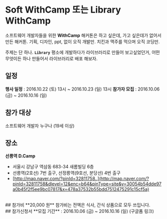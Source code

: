 # Soft WithCamp 또는 Library WithCamp
소프트웨어 개발자들을 위한 **WithCamp**
해커톤은 하고 싶은데, 가고 싶은데가 없어서 만든 해커톤. 기획, 디자인, ppt, 없이 오직 개발만.
치킨과 맥주를 먹으며 오직 코딩만. 

주제는 단 하나.
**`Library`**
평소에 개발하다가 라이브러리로 만들어 보고싶었던거,
어떤 무엇이든 하나 만들어서 라이브러리로 배포 해보자.
<br>
## 일정
**행사 일정** : 2016.10.22 (토) 13시 ~ 2016.10.23 (일) 13시
**참가자 모집** : 2016.10.06 (금) ~ 2016.10.16 (일)
<br>
## 참가 대상
소프트웨어 개발자 누구나 (19세 이상)
<br>
## 장소
**선릉역 D.Camp** 
- 서울시 강남구 역삼동 683-34 새롬빌딩 6층
- 선릉역(2호선) 7번 출구, 선정릉역(9호선, 분당선) 4번 출구
- [http://map.naver.com/?pinId=32811758..](http://map.naver.com/?pinId=32811758&dlevel=12&enc=b64&pinType=site&y=30054b54dde97a0b45f2f5ee9bc07817&x=478a37532b55bdd7512475291c15cf5a)
<br>
## 참가비
**20,000 원**
참가비는 전액은 식사, 간식 상품으로 모두 쓰입니다.
<br>
## 참가신청서
**모집 기간** : 2016.10.06 (금) ~ 2016.10.16 (일)
(구글폼 링크)

